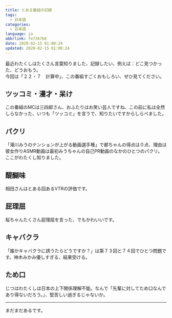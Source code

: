 ```yaml
---
title: とある番組の記録
tags:
  - 日本語
categories:
  - 日本語
language: ja
abbrlink: fe7367b8
date: 2020-02-15 01:00:24
updated: 2020-02-15 01:00:24
---
```

最近わたくしはたくさん言葉知りました、記録したい、例えば：どこ見つかった、どうおもう。  
今回は「２２・７　計算中」、この番組すごくおもしろい、ぜひ見てください。

## ツッコミ・漫才・呆け

この番組のMCは三四郎さん、おふたりはお笑い芸人ですね、この前に私は全然しらなかった、いつも「ツッコミ」を言うで、知りたいですからしらべました。

## パクリ

「滝川みうのテンションが上がる動画選手権」で都ちゃんの得点は０点、理由は彼女作りASMR動画は最初みうちゃんの自己PR動画のなかのひとつのパクリ。ここがわたくし知りました。

## 醍醐味

相田さんはとある回あるVTRの評価です。

## 屁理屈

桜ちゃんたくさん屁理屈を言った、でもかわいいです。

## キャバクラ

「誰かキャバクラに誘うたらどうですか？」は第７３回と７４回でひとつ問題です。神木みかみ優しすぎる、結果受ける。

## ため口

じつはわたくしは日本の上下関係理解不能。なんで「先輩に対してため口なんであり得ないだろう。」、堅苦しい過ぎるじゃないか。

***

まだまだあるです。
